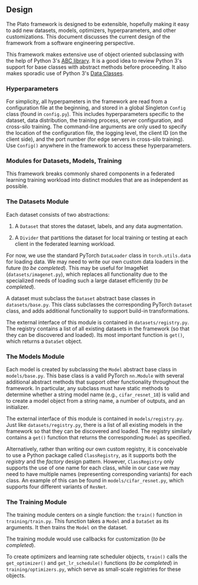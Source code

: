 
## Design

The Plato framework is designed to be extensible, hopefully making it easy to add new datasets, models, optimizers, hyperparameters, and other customizations. This document discusses the current design of the framework from a software engineering perspective.

This framework makes extensive use of object oriented subclassing with the help of Python 3's [ABC library](https://docs.python.org/3/library/abc.html). It is a good idea to review Python 3's support for base classes with abstract methods before proceeding. It also makes sporadic use of Python 3's [Data Classes](https://docs.python.org/3/library/dataclasses.html).

### Hyperparameters

For simplicity, all hyperpameters in the framework are read from a configuration file at the beginning, and stored in a global Singleton `Config` class (found in `config.py`). This includes hyperparameters specific to the dataset, data distribution, the training process, server configuration, and cross-silo training. The command-line arguments are only used to specify the location of the configuration file, the logging level, the client ID (on the client side), and the port number (for edge servers in cross-silo training). Use `Config()` anywhere in the framework to access these hyperparameters.

### Modules for Datasets, Models, Training

This framework breaks commonly shared components in a federated learning training workload into distinct modules that are as independent as possible.

### The Datasets Module

Each dataset consists of two abstractions:

1. A `Dataset` that stores the dataset, labels, and any data augmentation.

2. A `Divider` that partitions the dataset for local training or testing at each client in the federated learning workload.

For now, we use the standard PyTorch `DataLoader` class in `torch.utils.data` for loading data. We may need to write our own custom data loaders in the future (*to be completed*). This may be useful for ImageNet (`datasets/imagenet.py`), which replaces all functionality due to the specialized needs of loading such a large dataset efficiently (*to be completed*).

A dataset must subclass the `Dataset` abstract base classes in `datasets/base.py`. This class subclasses the corresponding PyTorch `Dataset` class, and adds additional functionality to support build-in transformations.

The external interface of this module is contained in `datasets/registry.py`. The registry contains a list of all existing datasets in the framework (so that they can be discovered and loaded). Its most important function is `get()`, which returns a `DataSet` object.

### The Models Module

Each model is created by subclassing the `Model` abstract base class in `models/base.py`. This base class is a valid PyTorch `nn.Module` with several additional abstract methods that support other functionality throughout the framework. In particular, any subclass must have static methods to determine whether a string model name (e.g., `cifar_resnet_18`) is valid and to create a model object from a string name, a number of outputs, and an initializer.

The external interface of this module is contained in `models/registry.py`. Just like `datasets/registry.py`, there is a list of all existing models in the framework so that they can be discovered and loaded. The registry similarly contains a `get()` function that returns the corresponding `Model` as specified. 

Alternatively, rather than writing our own custom registry, it is conceivable to use a Python package called `ClassRegistry`, as it supports both the *registry* and the *factory* design pattern. However, `ClassRegistry` only supports the use of one name for each class, while in our case we may need to have multiple names (representing corresponding variants) for each class. An example of this can be found in `models/cifar_resnet.py`, which supports four different variants of `ResNet`.

### The Training Module

The training module centers on a single function: the `train()` function in `training/train.py`. This function takes a `Model` and a `DataSet` as its arguments. It then trains the `Model` on the dataset.

The training module would use callbacks for customization (*to be completed*).

To create optimizers and learning rate scheduler objects, `train()` calls the `get_optimizer()` and `get_lr_schedule()` functions (*to be completed*) in `training/optimizers.py`, which serve as small-scale registries for these objects.
